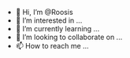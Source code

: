 - 👋 Hi, I’m @Roosis
- 👀 I’m interested in ...
- 🌱 I’m currently learning ...
- 💞️ I’m looking to collaborate on ...
- 📫 How to reach me ...

<!---
Roosis/Roosis is a ✨ special ✨ repository because its `README.md` (this file) appears on your GitHub profile.
You can click the Preview link to take a look at your changes.
--->

